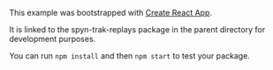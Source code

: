 This example was bootstrapped with [Create React App](https://github.com/facebook/create-react-app).

It is linked to the spyn-trak-replays package in the parent directory for development purposes.

You can run `npm install` and then `npm start` to test your package.
